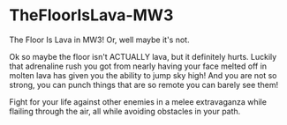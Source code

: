 # TheFloorIsLava-MW3
The Floor Is Lava in MW3! Or, well maybe it's not.

Ok so maybe the floor isn't ACTUALLY lava, but it definitely hurts. Luckily that adrenaline rush you got from nearly having your face
melted off in molten lava has given you the ability to jump sky high! And you are not so strong, you can punch things that are so remote you
can barely see them!

Fight for your life against other enemies in a melee extravaganza while flailing through the air, all while avoiding obstacles in your path.
